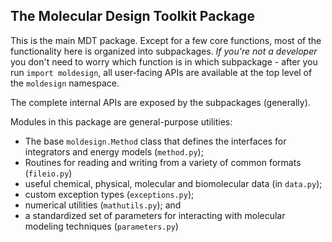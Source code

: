 ## The Molecular Design Toolkit Package

This is the main MDT package. Except for a few core functions, most of the functionality here is organized into subpackages. *If you're not a developer* you don't need to worry which function is in which subpackage - after you run `import moldesign`, all user-facing APIs are available at the top level of the `moldesign` namespace.

The complete internal APIs are exposed by the subpackages (generally).

Modules in this package are general-purpose utilities:
 * The base `moldesign.Method` class that defines the interfaces for integrators and energy models (`method.py`);
 * Routines for reading and writing from a variety of common formats (`fileio.py`)
 * useful chemical, physical, molecular and biomolecular data (in `data.py`);
 * custom exception types (`exceptions.py`);
 * numerical utilities (`mathutils.py`); and
 * a standardized set of parameters for interacting with molecular modeling techniques (`parameters.py`)
